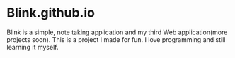 # Blink.github.io
Blink is a simple, note taking application and my third Web application(more projects soon).
This is a project I made for fun.
I love programming and still learning it myself.
